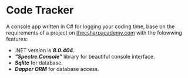 # Code Tracker

A console app written in C# for logging your coding time, base on the requirements of a project on [thecsharpacademy.com](https://thecsharpacademy.com/project/13/coding-tracker) with the folowwing features:

- .NET version is ***8.0.404***.
- ***"Spectre.Console"*** library for beautiful console interface.
- ***Sqlite*** for database.
- ***Dapper ORM*** for database access.
